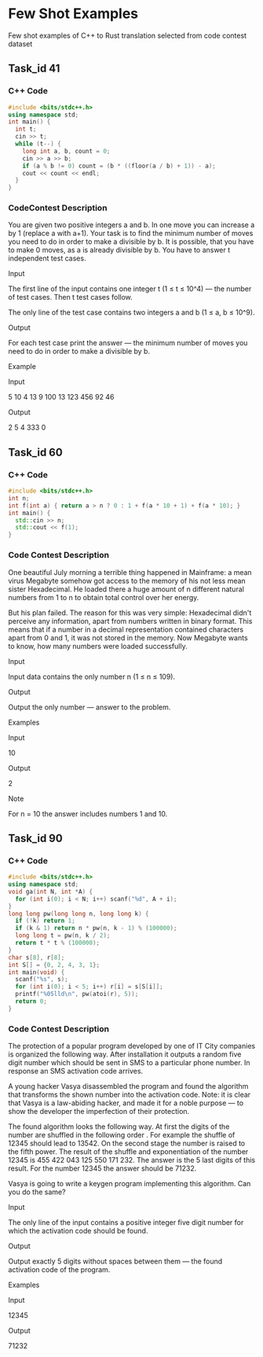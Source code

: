 # Few Shot Examples

Few shot examples of C++ to Rust translation selected from code contest dataset

## Task_id 41

### C++ Code

```c++
#include <bits/stdc++.h>
using namespace std;
int main() {
  int t;
  cin >> t;
  while (t--) {
    long int a, b, count = 0;
    cin >> a >> b;
    if (a % b != 0) count = (b * ((floor(a / b) + 1)) - a);
    cout << count << endl;
  }
}
```

### CodeContest Description

You are given two positive integers a and b. In one move you can increase a by 1 (replace a with a+1). Your task is to find the minimum number of moves you need to do in order to make a divisible by b. It is possible, that you have to make 0 moves, as a is already divisible by b. You have to answer t independent test cases.

Input

The first line of the input contains one integer t (1 ≤ t ≤ 10^4) — the number of test cases. Then t test cases follow.

The only line of the test case contains two integers a and b (1 ≤ a, b ≤ 10^9).

Output

For each test case print the answer — the minimum number of moves you need to do in order to make a divisible by b.

Example

Input


5
10 4
13 9
100 13
123 456
92 46


Output

2
5
4
333
0

## Task_id 60

### C++ Code

```c++
#include <bits/stdc++.h>
int n;
int f(int a) { return a > n ? 0 : 1 + f(a * 10 + 1) + f(a * 10); }
int main() {
  std::cin >> n;
  std::cout << f(1);
}
```

### Code Contest Description

One beautiful July morning a terrible thing happened in Mainframe: a mean virus Megabyte somehow got access to the memory of his not less mean sister Hexadecimal. He loaded there a huge amount of n different natural numbers from 1 to n to obtain total control over her energy.

But his plan failed. The reason for this was very simple: Hexadecimal didn't perceive any information, apart from numbers written in binary format. This means that if a number in a decimal representation contained characters apart from 0 and 1, it was not stored in the memory. Now Megabyte wants to know, how many numbers were loaded successfully.

Input

Input data contains the only number n (1 ≤ n ≤ 109).

Output

Output the only number — answer to the problem.

Examples

Input

10


Output

2

Note

For n = 10 the answer includes numbers 1 and 10.

## Task_id 90

### C++ Code

```c++
#include <bits/stdc++.h>
using namespace std;
void ga(int N, int *A) {
  for (int i(0); i < N; i++) scanf("%d", A + i);
}
long long pw(long long n, long long k) {
  if (!k) return 1;
  if (k & 1) return n * pw(n, k - 1) % (100000);
  long long t = pw(n, k / 2);
  return t * t % (100000);
}
char s[8], r[8];
int S[] = {0, 2, 4, 3, 1};
int main(void) {
  scanf("%s", s);
  for (int i(0); i < 5; i++) r[i] = s[S[i]];
  printf("%05lld\n", pw(atoi(r), 5));
  return 0;
}
```

### Code Contest Description

The protection of a popular program developed by one of IT City companies is organized the following way. After installation it outputs a random five digit number which should be sent in SMS to a particular phone number. In response an SMS activation code arrives.

A young hacker Vasya disassembled the program and found the algorithm that transforms the shown number into the activation code. Note: it is clear that Vasya is a law-abiding hacker, and made it for a noble purpose — to show the developer the imperfection of their protection.

The found algorithm looks the following way. At first the digits of the number are shuffled in the following order <first digit><third digit><fifth digit><fourth digit><second digit>. For example the shuffle of 12345 should lead to 13542. On the second stage the number is raised to the fifth power. The result of the shuffle and exponentiation of the number 12345 is 455 422 043 125 550 171 232. The answer is the 5 last digits of this result. For the number 12345 the answer should be 71232.

Vasya is going to write a keygen program implementing this algorithm. Can you do the same?

Input

The only line of the input contains a positive integer five digit number for which the activation code should be found.

Output

Output exactly 5 digits without spaces between them — the found activation code of the program.

Examples

Input

12345


Output

71232
